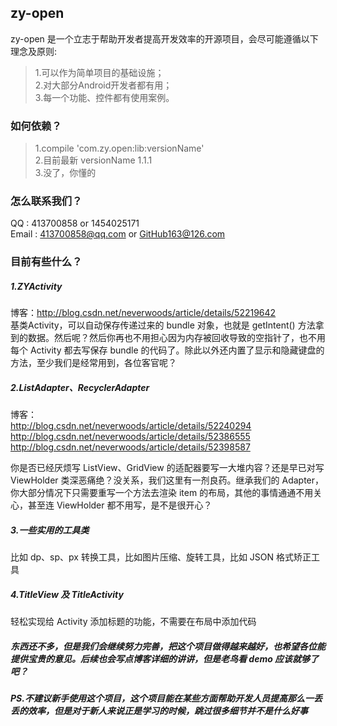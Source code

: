 ## zy-open
zy-open 是一个立志于帮助开发者提高开发效率的开源项目，会尽可能遵循以下理念及原则:
>1.可以作为简单项目的基础设施；</br>
>2.对大部分Android开发者都有用；</br>
>3.每一个功能、控件都有使用案例。</br>

### 如何依赖？
>1.compile 'com.zy.open:lib:versionName'</br>
>2.目前最新 versionName 1.1.1</br>
>3.没了，你懂的</br>
>

### 怎么联系我们？
QQ : 413700858 or 1454025171</br>
Email : 413700858@qq.com or GitHub163@126.com

### 目前有些什么？
##### 1.ZYActivity
博客：http://blog.csdn.net/neverwoods/article/details/52219642<br>
基类Activity，可以自动保存传递过来的 bundle 对象，也就是 getIntent() 方法拿到的数据。然后呢？然后你再也不用担心因为内存被回收导致的空指针了，也不用每个 Activity 都去写保存 bundle 的代码了。除此以外还内置了显示和隐藏键盘的方法，至少我们是经常用到，各位客官呢？

##### 2.ListAdapter、RecyclerAdapter
博客：<br>http://blog.csdn.net/neverwoods/article/details/52240294<br>http://blog.csdn.net/neverwoods/article/details/52386555<br>http://blog.csdn.net/neverwoods/article/details/52398587

你是否已经厌烦写 ListView、GridView 的适配器要写一大堆内容？还是早已对写 ViewHolder 类深恶痛绝？没关系，我们这里有一剂良药。继承我们的 Adapter，你大部分情况下只需要重写一个方法去渲染 item 的布局，其他的事情通通不用关心，甚至连 ViewHolder 都不用写，是不是很开心？
##### 3.一些实用的工具类
比如 dp、sp、px 转换工具，比如图片压缩、旋转工具，比如 JSON 格式矫正工具
##### 4.TitleView 及 TitleActivity
轻松实现给 Activity 添加标题的功能，不需要在布局中添加代码

##### 东西还不多，但是我们会继续努力完善，把这个项目做得越来越好，也希望各位能提供宝贵的意见。后续也会写点博客详细的讲讲，但是老鸟看 demo 应该就够了吧？
##### PS.不建议新手使用这个项目，这个项目能在某些方面帮助开发人员提高那么一丢丢的效率，但是对于新人来说正是学习的时候，跳过很多细节并不是什么好事


